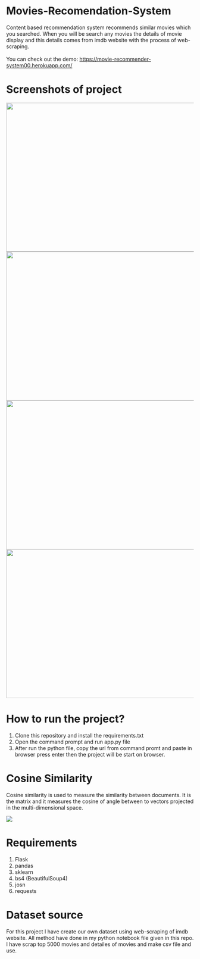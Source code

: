 # Movies-Recomendation-System

Content based recommendation system recommends similar movies which you searched. When you will be search any movies the details of movie display and this details comes from
imdb website with the process of web-scraping.
<br/><br/>
You can check out the demo: https://movie-recommender-system00.herokuapp.com/

# Screenshots of project

<img src='https://user-images.githubusercontent.com/48127972/96168839-f9e73400-0f3e-11eb-90b6-f4c36b0e503c.png' width='700px' height='400px'>

<img src='https://user-images.githubusercontent.com/48127972/96168899-0c616d80-0f3f-11eb-91cf-42f6949f51cd.png' width='700px' height='400px'>

<img src='https://user-images.githubusercontent.com/48127972/96169238-767a1280-0f3f-11eb-8e7c-ed7b75d4e97b.png' width='700px' height='400px'>

<img src='https://user-images.githubusercontent.com/48127972/96169249-7b3ec680-0f3f-11eb-84c0-1d0618c67b8f.png' width='700px' height='400px'>

# How to run the project?

1. Clone this repository and install the requirements.txt
2. Open the command prompt and run app.py file
3. After run the python file, copy the url from command promt and paste in browser press enter then the project will be start on browser.

# Cosine Similarity

Cosine similarity is used to measure the similarity between documents. It is the matrix and it measures the cosine of angle between to vectors projected in the multi-dimensional 
space.

<img src='https://user-images.githubusercontent.com/48127972/96173558-ab896380-0f45-11eb-98f5-5f701b758e17.png' >

# Requirements

1. Flask
2. pandas
3. sklearn
4. bs4 (BeautifulSoup4)
5. josn
6. requests

# Dataset source

For this project I have create our own dataset using web-scraping of imdb website. All method have done in my python notebook file given in this repo.
I have scrap top 5000 movies and detailes of movies and make csv file and use.
